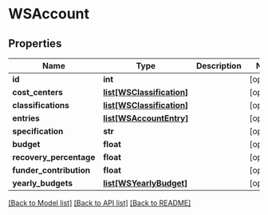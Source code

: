 # WSAccount

## Properties
Name | Type | Description | Notes
------------ | ------------- | ------------- | -------------
**id** | **int** |  | [optional] 
**cost_centers** | [**list[WSClassification]**](WSClassification.md) |  | [optional] 
**classifications** | [**list[WSClassification]**](WSClassification.md) |  | [optional] 
**entries** | [**list[WSAccountEntry]**](WSAccountEntry.md) |  | [optional] 
**specification** | **str** |  | [optional] 
**budget** | **float** |  | [optional] 
**recovery_percentage** | **float** |  | [optional] 
**funder_contribution** | **float** |  | [optional] 
**yearly_budgets** | [**list[WSYearlyBudget]**](WSYearlyBudget.md) |  | [optional] 

[[Back to Model list]](../README.md#documentation-for-models) [[Back to API list]](../README.md#documentation-for-api-endpoints) [[Back to README]](../README.md)


